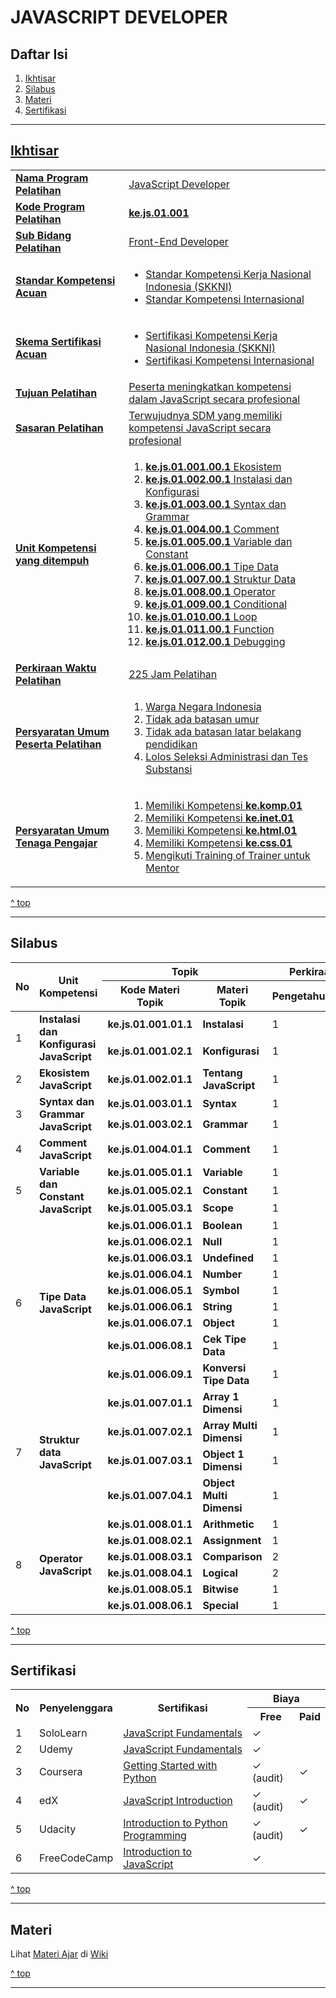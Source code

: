 <h1>JAVASCRIPT DEVELOPER</h1>

<h2 id="daftar-isi">Daftar Isi</h2>

<ol>
  <li><a href="#ikhtisar" title="Ikhtisar">Ikhtisar</li>
  <li><a href="#silabus" title="Silabus">Silabus</li>
  <li><a href="#materi" title="Materi">Materi</li>
  <li><a href="#sertifikasi" title="">Sertifikasi</li>
</ol>

<hr>

<h2 id="ikhtisar">Ikhtisar</h2>

<table>
  <tbody>
    <tr>
      <td><strong>Nama Program Pelatihan</strong></td>
      <td>JavaScript Developer</td>
    </tr>
    <tr>
      <td><strong>Kode Program Pelatihan</strong></td>
      <td><strong>ke.js.01.001</strong></td>
    </tr>
    <tr>
      <td><strong>Sub Bidang Pelatihan</strong></td>
      <td>Front-End Developer</td>
    </tr>
    <tr>
      <td><strong>Standar Kompetensi Acuan</strong></td>
      <td>
        <ul>
          <li>Standar Kompetensi Kerja Nasional Indonesia (SKKNI)</li>
          <li>Standar Kompetensi Internasional</li>
        </ul>
      </td>
    </tr>
    <tr>
      <td><strong>Skema Sertifikasi Acuan</strong></td>
      <td>
        <ul>
          <li>Sertifikasi Kompetensi Kerja Nasional Indonesia (SKKNI)</li>
          <li>Sertifikasi Kompetensi Internasional</li>
        </ul>
      </td>
    </tr>
    <tr>
      <td><strong>Tujuan Pelatihan</strong></td>
      <td>Peserta meningkatkan kompetensi dalam JavaScript secara profesional</td>
    </tr>
    <tr>
      <td><strong>Sasaran Pelatihan</strong></td>
      <td>Terwujudnya SDM yang memiliki kompetensi JavaScript secara profesional</td>
    </tr>
    <tr>
      <td><strong>Unit Kompetensi yang ditempuh</strong></td>
      <td>
        <ol>
          <li><strong>ke.js.01.001.00.1</strong> Ekosistem</li>
          <li><strong>ke.js.01.002.00.1</strong> Instalasi dan Konfigurasi</li>
          <li><strong>ke.js.01.003.00.1</strong> Syntax dan Grammar</li>
          <li><strong>ke.js.01.004.00.1</strong> Comment</li>
          <li><strong>ke.js.01.005.00.1</strong> Variable dan Constant</li>
          <li><strong>ke.js.01.006.00.1</strong> Tipe Data</li>
          <li><strong>ke.js.01.007.00.1</strong> Struktur Data</li>
          <li><strong>ke.js.01.008.00.1</strong> Operator</li>
          <li><strong>ke.js.01.009.00.1</strong> Conditional</li>
          <li><strong>ke.js.01.010.00.1</strong> Loop</li>
          <li><strong>ke.js.01.011.00.1</strong> Function</li>
          <li><strong>ke.js.01.012.00.1</strong> Debugging</li>
        </ol>
      </td>
    </tr>
    <tr>
      <td><strong>Perkiraan Waktu Pelatihan</th>
      <td>225 Jam Pelatihan</td>
    </tr>
    <tr>
      <td><strong>Persyaratan Umum Peserta Pelatihan</strong></td>
      <td>
        <ol>
          <li>Warga Negara Indonesia</li>
          <li>Tidak ada batasan umur</li>
          <li>Tidak ada batasan latar belakang pendidikan</li>
          <li>Lolos Seleksi Administrasi dan Tes Substansi</li>
        </ol>
      </td>
    </tr>
    <tr>
      <td><strong>Persyaratan Umum Tenaga Pengajar</strong></td>
      <td>
        <ol>
          <li>Memiliki Kompetensi <strong>ke.komp.01</strong></li>
          <li>Memiliki Kompetensi <strong>ke.inet.01</strong></li>
          <li>Memiliki Kompetensi <strong>ke.html.01</strong></li>
          <li>Memiliki Kompetensi <strong>ke.css.01</strong></li>
          <li>Mengikuti Training of Trainer untuk Mentor</li>
        </ol>
      </td>
    </tr>
  </tbody>
</table>

<a href="#daftar-isi" title="^ top">^ top</a>

<hr>

<h2 id="silabus">Silabus</h2>

<table>
<thead>
    <tr>
        <th rowspan="2" colspan="1">No</th>
        <th rowspan="2">Unit Kompetensi</th>
        <th rowspan="1" colspan="2">Topik</th>
        <th rowspan="1" colspan="3">Perkiraan Waktu Pelatihan (JP)</th>
    </tr>
    <tr>
        <th>Kode Materi Topik</th>
        <th>Materi Topik</th>
        <th>Pengetahuan</th>
        <th>Keterampilan</th>
        <th>Jumlah</th>
    </tr>
</thead>
<tbody>
    <tr>
        <td rowspan="2">1</td>
        <td rowspan="2"><strong>Instalasi dan Konfigurasi JavaScript</strong></td>
        <td><strong>ke.js.01.001.01.1</strong></td>
        <td><strong>Instalasi</strong></td>
        <td>1</td>
        <td>1</td>
        <td>2</td>
    </tr>
    <tr>
        <td><strong>ke.js.01.001.02.1</strong></td>
        <td><strong>Konfigurasi</strong></td>
        <td>1</td>
        <td>1</td>
        <td>2</td>
    </tr>
    <tr>
        <td>2</td>
        <td><strong>Ekosistem JavaScript</strong></td>
        <td><strong>ke.js.01.002.01.1</strong></td>
        <td><strong>Tentang JavaScript</strong></td>
        <td>1</td>
        <td>0</td>
        <td>1</td>
    </tr>
    <tr>
        <td rowspan="2">3</td>
        <td rowspan="2"><strong>Syntax dan Grammar JavaScript</strong></td>
        <td><strong>ke.js.01.003.01.1</strong></td>
        <td><strong>Syntax</strong></td>
        <td>1</td>
        <td>0</td>
        <td>1</td>
    </tr>
    <tr>
        <td><strong>ke.js.01.003.02.1</strong></td>
        <td><strong>Grammar</strong></td>
        <td>1</td>
        <td>0</td>
        <td>1</td>
    </tr>
    <tr>
        <td>4</td>
        <td><strong>Comment JavaScript</strong></td>
        <td><strong>ke.js.01.004.01.1</strong></td>
        <td><strong>Comment</strong></td>
        <td>1</td>
        <td>1</td>
        <td>2</td>
    </tr>
    <tr>
        <td rowspan="3">5</td>
        <td rowspan="3"><strong>Variable dan Constant JavaScript</strong></td>
        <td><strong>ke.js.01.005.01.1</strong></td>
        <td><strong>Variable</strong></td>
        <td>1</td>
        <td>1</td>
        <td>2</td>
    </tr>
    <tr>
        <td><strong>ke.js.01.005.02.1</strong></td>
        <td><strong>Constant</strong></td>
        <td>1</td>
        <td>1</td>
        <td>2</td>
    </tr>
    <tr>
        <td><strong>ke.js.01.005.03.1</strong></td>
        <td><strong>Scope</strong></td>
        <td>1</td>
        <td>1</td>
        <td>2</td>
    </tr>
    <tr>
        <td rowspan="9">6</td>
        <td rowspan="9"><strong>Tipe Data JavaScript</strong></td>
        <td><strong>ke.js.01.006.01.1</strong></td>
        <td><strong>Boolean</strong></td>
        <td>1</td>
        <td>1</td>
        <td>2</td>
    </tr>
    <tr>
        <td><strong>ke.js.01.006.02.1</strong></td>
        <td><strong>Null</strong></td>
        <td>1</td>
        <td>1</td>
        <td>2</td>
    </tr>
    <tr>
        <td><strong>ke.js.01.006.03.1</strong></td>
        <td><strong>Undefined</strong></td>
        <td>1</td>
        <td>1</td>
        <td>2</td>
    </tr>
    <tr>
        <td><strong>ke.js.01.006.04.1</strong></td>
        <td><strong>Number</strong></td>
        <td>1</td>
        <td>1</td>
        <td>2</td>
    </tr>
    <tr>
        <td><strong>ke.js.01.006.05.1</strong></td>
        <td><strong>Symbol</strong></td>
        <td>1</td>
        <td>1</td>
        <td>2</td>
    </tr>
    <tr>
        <td><strong>ke.js.01.006.06.1</strong></td>
        <td><strong>String</strong></td>
        <td>1</td>
        <td>1</td>
        <td>2</td>
    </tr>
    <tr>
        <td><strong>ke.js.01.006.07.1</strong></td>
        <td><strong>Object</strong></td>
        <td>1</td>
        <td>1</td>
        <td>2</td>
    </tr>
    <tr>
        <td><strong>ke.js.01.006.08.1</strong></td>
        <td><strong>Cek Tipe Data</strong></td>
        <td>1</td>
        <td>1</td>
        <td>2</td>
    </tr>
    <tr>
        <td><strong>ke.js.01.006.09.1</strong></td>
        <td><strong>Konversi Tipe Data</strong></td>
        <td>1</td>
        <td>1</td>
        <td>2</td>
    </tr>
    <tr>
        <td rowspan="4">7</td>
        <td rowspan="4"><strong>Struktur data JavaScript</strong></td>
        <td><strong>ke.js.01.007.01.1</strong></td>
        <td><strong>Array 1 Dimensi</strong></td>
        <td>1</td>
        <td>0</td>
        <td>1</td>
    </tr>
    <tr>
        <td><strong>ke.js.01.007.02.1</strong></td>
        <td><strong>Array Multi Dimensi</strong></td>
        <td>1</td>
        <td>0</td>
        <td>1</td>
    </tr>
    <tr>
        <td><strong>ke.js.01.007.03.1</strong></td>
        <td><strong>Object 1 Dimensi</strong></td>
        <td>1</td>
        <td>0</td>
        <td>1</td>
    </tr>
    <tr>
        <td><strong>ke.js.01.007.04.1</strong></td>
        <td><strong>Object Multi Dimensi</strong></td>
        <td>1</td>
        <td>0</td>
        <td>1</td>
    </tr>
    <tr>
        <td rowspan="6">8</td>
        <td rowspan="6"><strong>Operator JavaScript</strong></td>
        <td><strong>ke.js.01.008.01.1</strong></td>
        <td><strong>Arithmetic</strong></td>
        <td>1</td>
        <td>1</td>
        <td>2</td>
    </tr>
    <tr>
        <td><strong>ke.js.01.008.02.1</strong></td>
        <td><strong>Assignment</strong></td>
        <td>1</td>
        <td>1</td>
        <td>2</td>
    </tr>
    <tr>
        <td><strong>ke.js.01.008.03.1</strong></td>
        <td><strong>Comparison</strong></td>
        <td>2</td>
        <td>2</td>
        <td>4</td>
    </tr>
    <tr>
        <td><strong>ke.js.01.008.04.1</strong></td>
        <td><strong>Logical</strong></td>
        <td>2</td>
        <td>2</td>
        <td>4</td>
    </tr>
    <tr>
        <td><strong>ke.js.01.008.05.1</strong></td>
        <td><strong>Bitwise</strong></td>
        <td>1</td>
        <td>1</td>
        <td>2</td>
    </tr>
    <tr>
        <td><strong>ke.js.01.008.06.1</strong></td>
        <td><strong>Special</strong></td>
        <td>1</td>
        <td>1</td>
        <td>2</td>
    </tr>
</tbody>
</table>

<a href="#daftar-isi" title="^ top">^ top</a>

<hr>

<h2 id="sertifikasi">Sertifikasi</h2>
<table>
  <tr>
    <tr>
    <th rowspan="2">No</th>
    <th rowspan="2">Penyelenggara</th>
    <th rowspan="2">Sertifikasi</th>
    <th colspan="2">Biaya</th>
  </tr>
  <tr>
    <th>Free</th>
    <th>Paid</th>
  </tr>
  <tr>
    <td>1</td>
    <td>SoloLearn</td>
    <td><a href="https://www.sololearn.com/Course/JavaScript/" title="JavaScript Fundamentals">JavaScript Fundamentals</a></td>
    <td>✓</td>
    <td></td>
  </tr>
  <tr>
    <td>2</td>
    <td>Udemy</td>
    <td><a href="https://www.udemy.com/course/javascriptfundamentals/" title="JavaScript Fundamentals">JavaScript Fundamentals</a></td>
    <td>✓</td>
    <td></td>
  </tr>
  <tr>
    <td>3</td>
    <td>Coursera</td>
    <td><a href="https://www.coursera.org/learn/python" title="Interactivity with JavaScript">Getting Started with Python</a></td>
    <td>✓ (audit)</td>
    <td>✓</td>
  </tr>
  <tr>
    <td>4</td>
    <td>edX</td>
    <td><a href="https://www.edx.org/course/javascript-introduction">JavaScript Introduction</a></td>
    <td>✓ (audit)</td>
    <td>✓</td>
  </tr>
  <tr>
    <td>5</td>
    <td>Udacity</td>
    <td><a href="https://www.udacity.com/course/introduction-to-python--ud1110" title="Introduction to Python Programming">Introduction to Python Programming</a></td>
    <td>✓ (audit)</td>
    <td>✓</td>
  </tr>
  <tr>
    <td>6</td>
    <td>FreeCodeCamp</td>
    <td><a href="https://www.freecodecamp.org/learn/javascript-algorithms-and-data-structures/basic-javascript/" title="Introduction to JavaScript">Introduction to JavaScript</a></td>
    <td>✓</td>
    <td></td>
  </tr>
</table>

<a href="#daftar-isi" title="^ top">^ top</a>

<hr>

<h2 id="materi">Materi</h2>

Lihat [Materi Ajar](https://github.com/kollaacademy/kurikulum-js/wiki) di [Wiki](https://github.com/kollaacademy/kurikulum-js/wiki)

<a href="#daftar-isi" title="^ top">^ top</a>

<hr>
